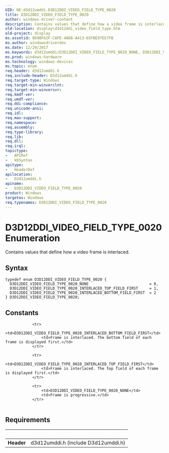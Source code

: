 ```yaml
---
UID: NE:d3d12umddi.D3D12DDI_VIDEO_FIELD_TYPE_0020
title: D3D12DDI_VIDEO_FIELD_TYPE_0020
author: windows-driver-content
description: Contains values that define how a video frame is interlaced.
old-location: display\d3d12ddi_video_field_type.htm
old-project: display
ms.assetid: 869BF62F-C8FE-4AD8-A413-65FBE97EE7FB
ms.author: windowsdriverdev
ms.date: 12/29/2017
ms.keywords: d3d12umddi/D3D12DDI_VIDEO_FIELD_TYPE_0020_NONE, D3D12DDI_VIDEO_FIELD_TYPE_0020_INTERLACED_TOP_FIELD_FIRST, d3d12umddi/D3D12DDI_VIDEO_FIELD_TYPE_0020, D3D12DDI_VIDEO_FIELD_TYPE_0020 enumeration [Display Devices], d3d12umddi/D3D12DDI_VIDEO_FIELD_TYPE_0020_INTERLACED_TOP_FIELD_FIRST, D3D12DDI_VIDEO_FIELD_TYPE_0020_INTERLACED_BOTTOM_FIELD_FIRST, display.d3d12ddi_video_field_type, D3D12DDI_VIDEO_FIELD_TYPE_0020, D3D12DDI_VIDEO_FIELD_TYPE_0020_NONE, d3d12umddi/D3D12DDI_VIDEO_FIELD_TYPE_0020_INTERLACED_BOTTOM_FIELD_FIRST
ms.prod: windows-hardware
ms.technology: windows-devices
ms.topic: enum
req.header: d3d12umddi.h
req.include-header: D3d12umddi.h
req.target-type: Windows
req.target-min-winverclnt: 
req.target-min-winversvr: 
req.kmdf-ver: 
req.umdf-ver: 
req.ddi-compliance: 
req.unicode-ansi: 
req.idl: 
req.max-support: 
req.namespace: 
req.assembly: 
req.type-library: 
req.lib: 
req.dll: 
req.irql: 
topictype:
-	APIRef
-	kbSyntax
apitype:
-	HeaderDef
apilocation:
-	D3d12umddi.h
apiname:
-	D3D12DDI_VIDEO_FIELD_TYPE_0020
product: Windows
targetos: Windows
req.typenames: D3D12DDI_VIDEO_FIELD_TYPE_0020
---
```


# D3D12DDI_VIDEO_FIELD_TYPE_0020 Enumeration
Contains values that define how a video frame is interlaced.

## Syntax
````
typedef enum D3D12DDI_VIDEO_FIELD_TYPE_0020 { 
  D3D12DDI_VIDEO_FIELD_TYPE_0020_NONE                           = 0,
  D3D12DDI_VIDEO_FIELD_TYPE_0020_INTERLACED_TOP_FIELD_FIRST     = 1,
  D3D12DDI_VIDEO_FIELD_TYPE_0020_INTERLACED_BOTTOM_FIELD_FIRST  = 2
} D3D12DDI_VIDEO_FIELD_TYPE_0020;
````

## Constants

<table>
            
                <tr>
                    <td>D3D12DDI_VIDEO_FIELD_TYPE_0020_INTERLACED_BOTTOM_FIELD_FIRST</td>
                    <td>Frame is interlaced. The bottom field of each frame is displayed first.</td>
                </tr>
            
                <tr>
                    <td>D3D12DDI_VIDEO_FIELD_TYPE_0020_INTERLACED_TOP_FIELD_FIRST</td>
                    <td>Frame is interlaced. The top field of each frame is displayed first.</td>
                </tr>
            
                <tr>
                    <td>D3D12DDI_VIDEO_FIELD_TYPE_0020_NONE</td>
                    <td>Frame is progressive.</td>
                </tr>
</table>


## Requirements
| &nbsp; | &nbsp; |
| ---- |:---- |
| **Header** | d3d12umddi.h (include D3d12umddi.h) |